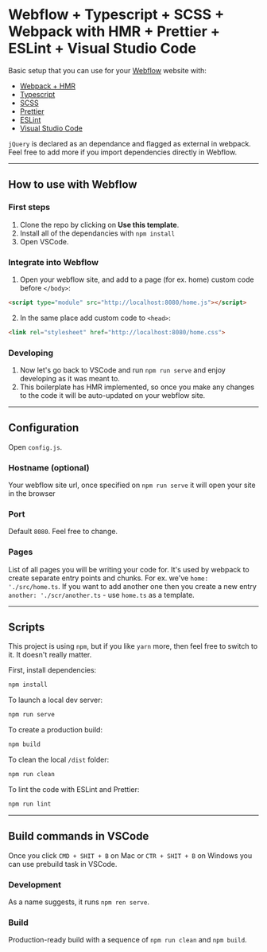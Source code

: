 # Webflow + Typescript + SCSS + Webpack with HMR + Prettier + ESLint + Visual Studio Code

Basic setup that you can use for your [Webflow](https://webflow.com) website with:

- [Webpack + HMR](https://webpack.js.org/)
- [Typescript](https://www.typescriptlang.org/)
- [SCSS](https://sass-lang.com/)
- [Prettier](https://prettier.io/)
- [ESLint](https://eslint.org/)
- [Visual Studio Code](https://code.visualstudio.com/)

`jQuery` is declared as an dependance and flagged as external in webpack. Feel free to add more if you import dependencies directly in Webflow.

---

## How to use with Webflow

### First steps

1. Clone the repo by clicking on **Use this template**.
2. Install all of the dependancies with `npm install`
3. Open VSCode.

### Integrate into Webflow

1. Open your webflow site, and add to a page (for ex. home) custom code before `</body>`:

```html
<script type="module" src="http://localhost:8080/home.js"></script>
```

2. In the same place add custom code to `<head>`:

```html
<link rel="stylesheet" href="http://localhost:8080/home.css">
```

### Developing

1. Now let's go back to VSCode and run `npm run serve` and enjoy developing as it was meant to.
2. This boilerplate has HMR implemented, so once you make any changes to the code it will be auto-updated on your webflow site.

---

## Configuration

Open `config.js`.

### Hostname (optional)

Your webflow site url, once specified on `npm run serve` it will open your site in the browser

### Port

Default `8080`. Feel free to change.

### Pages

List of all pages you will be writing your code for. It's used by webpack to create separate entry points and chunks. For ex. we've `home: './src/home.ts`. If you want to add another one then you create a new entry `another: './scr/another.ts` - use `home.ts` as a template.

---

## Scripts

This project is using `npm`, but if you like `yarn` more, then feel free to switch to it. It doesn't really matter.

First, install dependencies:

```sh
npm install
```

To launch a local dev server:

```sh
npm run serve
```

To create a production build:

```sh
npm build
```

To clean the local `/dist` folder:

```sh
npm run clean
```

To lint the code with ESLint and Prettier:

```sh
npm run lint
```

---

## Build commands in VSCode

Once you click `CMD + SHIT + B` on Mac or `CTR + SHIT + B` on Windows you can use prebuild task in VSCode.

### Development

As a name suggests, it runs `npm ren serve`.

### Build

Production-ready build with a sequence of `npm run clean` and `npm build`.